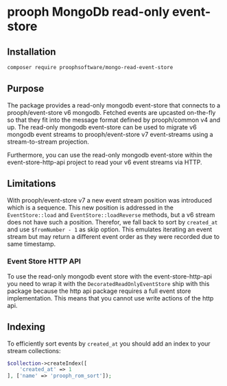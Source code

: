 # prooph MongoDb read-only event-store

## Installation

```bash
composer require proophsoftware/mongo-read-event-store
```

## Purpose

The package provides a read-only mongodb event-store that connects to a prooph/event-store v6 mongodb.
Fetched events are upcasted on-the-fly so that they fit into the message format defined by prooph/common v4 and up.
The read-only mongodb event-store can be used to migrate v6 mongodb event streams to prooph/event-store v7 event-streams
using a stream-to-stream projection. 

Furthermore, you can use the read-only mongodb event-store within the event-store-http-api
project to read your v6 event streams via HTTP.

## Limitations

With prooph/event-store v7 a new event stream position was introduced which is a sequence.
This new position is addressed in the `EventStore::load` and `EventStore::loadReverse` methods, but a v6 stream does not
have such a position. Therefor, we fall back to sort by `created_at` and use `$fromNumber - 1` as skip option.
This emulates iterating an event stream but may return a different event order as they were recorded due to same timestamp.

### Event Store HTTP API

To use the read-only mongodb event store with the event-store-http-api you need to wrap it with the `DecoratedReadOnlyEventStore`
ship with this package because the http api package requires a full event store implementation.
This means that you cannot use write actions of the http api.

## Indexing

To efficiently sort events by `created_at` you should add an index to your stream collections:

```php
$collection->createIndex([
    'created_at' => 1
], ['name' => 'prooph_rom_sort']);
```
